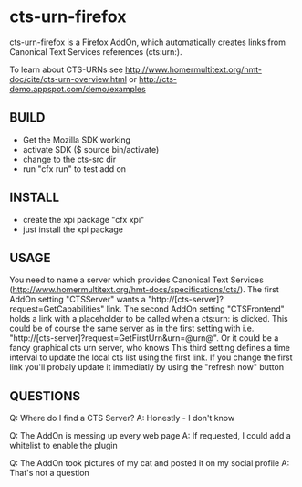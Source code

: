 cts-urn-firefox
===============

cts-urn-firefox is a Firefox AddOn, which automatically creates links from Canonical Text Services references (cts:urn:). 

To learn about CTS-URNs see http://www.homermultitext.org/hmt-doc/cite/cts-urn-overview.html or http://cts-demo.appspot.com/demo/examples

BUILD
-----
* Get the Mozilla SDK working
* activate SDK ($ source bin/activate)
* change to the cts-src dir
* run "cfx run" to test add on

INSTALL
-------
* create the xpi package "cfx xpi"
* just install the xpi package

USAGE
-----
You need to name a server which provides Canonical Text Services (http://www.homermultitext.org/hmt-docs/specifications/cts/).
The first AddOn setting "CTSServer" wants a "http://[cts-server]?request=GetCapabilities" link.
The second AddOn setting "CTSFrontend" holds a link with a placeholder to be called when a cts:urn: is clicked. This could be of course the same server as in the first setting with i.e. "http://[cts-server]?request=GetFirstUrn&urn=@urn@". Or it could be a fancy graphical cts urn server, who knows
This third setting defines a time interval to update the local cts list using the first link. If you change the first link you'll probaly update it immediatly by using the "refresh now" button

QUESTIONS
---------

Q: Where do I find a CTS Server?
A: Honestly - I don't know

Q: The AddOn is messing up every web page
A: If requested, I could add a whitelist to enable the plugin

Q: The AddOn took pictures of my cat and posted it on my social profile
A: That's not a question